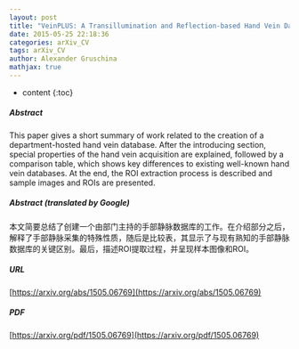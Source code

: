 ```yaml
---
layout: post
title: "VeinPLUS: A Transillumination and Reflection-based Hand Vein Database"
date: 2015-05-25 22:18:36
categories: arXiv_CV
tags: arXiv_CV
author: Alexander Gruschina
mathjax: true
---
```


* content
{:toc}

##### Abstract
This paper gives a short summary of work related to the creation of a department-hosted hand vein database. After the introducing section, special properties of the hand vein acquisition are explained, followed by a comparison table, which shows key differences to existing well-known hand vein databases. At the end, the ROI extraction process is described and sample images and ROIs are presented.

##### Abstract (translated by Google)
本文简要总结了创建一个由部门主持的手部静脉数据库的工作。在介绍部分之后，解释了手部静脉采集的特殊性质，随后是比较表，其显示了与现有熟知的手部静脉数据库的关键区别。最后，描述ROI提取过程，并呈现样本图像和ROI。

##### URL
[https://arxiv.org/abs/1505.06769](https://arxiv.org/abs/1505.06769)

##### PDF
[https://arxiv.org/pdf/1505.06769](https://arxiv.org/pdf/1505.06769)

